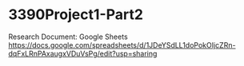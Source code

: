 # 3390Project1-Part2


Research Document: Google Sheets
https://docs.google.com/spreadsheets/d/1JDeYSdLL1doPokOIjcZRn-dqFxLRnPAxaugxVDuVsPg/edit?usp=sharing